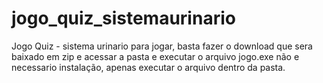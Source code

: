# jogo_quiz_sistemaurinario
Jogo Quiz - sistema urinario
para jogar, basta fazer o download que sera baixado em zip
e acessar a pasta e executar o arquivo jogo.exe
não e necessario instalação, apenas executar o arquivo dentro da pasta.
